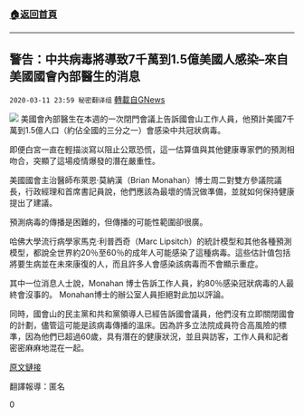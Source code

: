 ###  [:house:返回首頁](https://github.com/ourhimalayas/txt)
---

## 警告：中共病毒將導致7千萬到1.5億美國人感染&#8211;來自美國國會內部醫生的消息
`2020-03-11 23:59 秘密翻译组` [轉載自GNews](https://gnews.org/zh-hant/139316/)

![](https://s3-ap-northeast-1.amazonaws.com/news.guo.offload.media/wp-content/uploads/2020/03/11235752/2735D717-55AA-4322-B6F6-E29CBBD07117.png)
美國會內部醫生在本週的一次閉門會議上告訴國會山工作人員，他預計美國7千萬到1.5億人口（約佔全國的三分之一）會感染中共冠狀病毒。

即便白宮一直在輕描淡寫以阻止公眾恐慌，這一估算值與其他健康專家們的預測相吻合，突顯了這場疫情爆發的潛在嚴重性。

美國國會主治醫師布萊恩·莫納漢（Brian Monahan）博士周二對雙方參議院議長，行政經理和首席書記員說，他們應該為最壞的情況做準備，並就如何保持健康提出了建議。

預測病毒的傳播是困難的，但傳播的可能性範圍卻很廣。

哈佛大學流行病學家馬克·利普西奇（Marc Lipsitch）的統計模型和其他各種預測模型，都說全世界約20％至60％的成年人可能感染了這種病毒。這些估計值包括將要生病並在未來康復的人，而且許多人會感染該病毒而不會顯示重症。

其中一位消息人士說，Monahan 博士告訴工作人員，約80％感染冠狀病毒的人最終會沒事的。 Monahan博士的辦公室人員拒絕對此加以評論。

同時，國會山的民主黨和共和黨領導人已經告訴國會議員，他們沒有立即關閉國會的計劃，儘管這可能是該病毒傳播的溫床。因為許多立法院成員符合高風險的標準，因為他們已超過60歲，具有潛在的健康狀況，並且與訪客，工作人員和記者密密麻麻地混在一起。

[原文鏈接](https://www.axios.com/congressional-physician-predicts-75-150-million-us-coronavirus-cases-fec69e77-1515-4fbc-8340-c53b65c22c53.html)

翻譯報導：匿名

0
